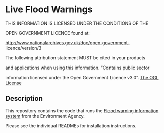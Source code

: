 # Live Flood Warnings

THIS INFORMATION IS LICENSED UNDER THE CONDITIONS OF THE

OPEN GOVERNMENT LICENCE found at:

http://www.nationalarchives.gov.uk/doc/open-government-
licence/version/3

The following attribution statement MUST be cited in your products

and applications when using this information. “Contains public sector

information licensed under the Open Government Licence v3.0”.
[The OGL License](http://www.nationalarchives.gov.uk/doc/open-government-licence/version/3/)


## Description

This repository contains the code that runs the [Flood warning information system](https://flood-warning-information.service.gov.uk) from the Environment Agency.

Please see the individual READMEs for installation instructions.
